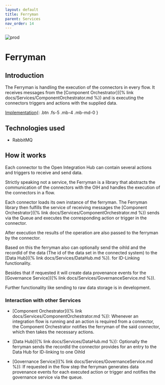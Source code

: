 ```yaml
---
layout: default
title: Ferryman
parent: Services
nav_order: 14
---
```


<!-- Description Guidelines

Please note:
Use the full links to reference other files or images! Relative links will not work under our theme settings settings.
-->

<!-- please choose the appropriate batch and delete/comment the others  -->

![prod](https://img.shields.io/badge/Status-Production-brightgreen.svg)

# **Ferryman** <!-- make sure spelling is consistent with other sources and within this document -->

## Introduction

<!-- 2 sentences: what does it do and how -->

The Ferryman is handling the execution of the connectors in every flow. It receives messages from the [Component Orchestrator]({% link docs/Services/ComponentOrchestrator.md %}) and is executing the connectors triggers and actions with the supplied data.

<!-- [API Reference](){: .btn .fs-5 .mb-4 .mb-md-0 } -->

[Implementation](https://github.com/openintegrationhub/openintegrationhub/tree/master/lib/ferryman){: .btn .fs-5 .mb-4 .mb-md-0 }

## Technologies used

<!-- please name and elaborate on other technologies or standards the service uses -->

- RabbitMQ

## How it works

<!-- describe core functionalities and underlying concepts in more detail -->

Each connector to the Open Integration Hub can contain several actions and triggers to receive and send data.

Strictly speaking not a service, the Ferryman is a library that abstracts the communication of the connectors with the OIH and handles the execution of the connectors in a flow.

Each connector loads its own instance of the ferryman. The Ferryman library then fulfills the service of receiving messages the [Component Orchestrator]({% link docs/Services/ComponentOrchestrator.md %}) sends via the Queue and executes the corresponding action or trigger in the connector.

After execution the results of the operation are also passed to the ferryman by the connector.

Based on this the ferryman also can optionally send the oihId and the recordId of the data (The id of the data set in the connected system) to the [Data Hub]({% link docs/Services/DataHub.md %}). for ID-Linking functionality.

Besides that if requested it will create data provenance events for the [Governance Service]({% link docs/Services/GovernanceService.md %}).

Further functionality like sending to raw data storage is in development.

### Interaction with other Services

<!-- list and link the services this one interacts with and describe each interaction briefly (1-2 sentences) -->

- [Component Orchestrator]({% link docs/Services/ComponentOrchestrator.md %}): Whenever an integration flow is running and an action is required from a connector, the Component Orchestrator notifies the ferryman of the said connector, which then takes the necessary actions.

- [Data Hub]({% link docs/Services/DataHub.md %}): Optionally the ferryman sends the recordId the connector provides for an entry to the Data Hub for ID-linking to one OihId

- [Governance Service]({% link docs/Services/GovernanceService.md %}): If requested in the flow step the ferryman generates data provenance events for each executed action or trigger and notifies the governance service via the queue.
